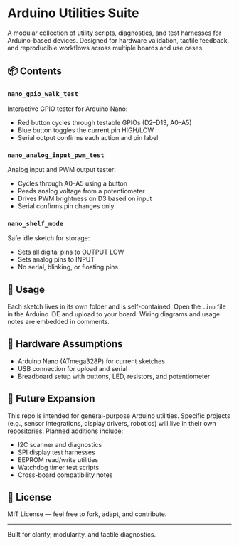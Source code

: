# Arduino Utilities Suite

A modular collection of utility scripts, diagnostics, and test harnesses for Arduino-based devices. Designed for hardware validation, tactile feedback, and reproducible workflows across multiple boards and use cases.

## 📦 Contents

### `nano_gpio_walk_test`
Interactive GPIO tester for Arduino Nano:
- Red button cycles through testable GPIOs (D2–D13, A0–A5)
- Blue button toggles the current pin HIGH/LOW
- Serial output confirms each action and pin label

### `nano_analog_input_pwm_test`
Analog input and PWM output tester:
- Cycles through A0–A5 using a button
- Reads analog voltage from a potentiometer
- Drives PWM brightness on D3 based on input
- Serial confirms pin changes only

### `nano_shelf_mode`
Safe idle sketch for storage:
- Sets all digital pins to OUTPUT LOW
- Sets analog pins to INPUT
- No serial, blinking, or floating pins

## 🧰 Usage

Each sketch lives in its own folder and is self-contained. Open the `.ino` file in the Arduino IDE and upload to your board. Wiring diagrams and usage notes are embedded in comments.

## 🧪 Hardware Assumptions

- Arduino Nano (ATmega328P) for current sketches
- USB connection for upload and serial
- Breadboard setup with buttons, LED, resistors, and potentiometer

## 🚀 Future Expansion

This repo is intended for general-purpose Arduino utilities. Specific projects (e.g., sensor integrations, display drivers, robotics) will live in their own repositories. Planned additions include:

- I2C scanner and diagnostics
- SPI display test harnesses
- EEPROM read/write utilities
- Watchdog timer test scripts
- Cross-board compatibility notes

## 📜 License

MIT License — feel free to fork, adapt, and contribute.

---

Built for clarity, modularity, and tactile diagnostics.